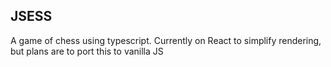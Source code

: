 ## JSESS

A game of chess using typescript. Currently on React to simplify rendering, but plans are to port this to vanilla JS

